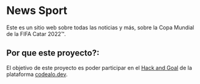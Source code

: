 # News Sport

Este es un sitio web sobre todas las noticias y más, sobre la Copa Mundial de la FIFA Catar 2022™.

## Por que este proyecto?:

El objetivo de este proyecto es poder participar en el [Hack and Goal](https://www.codealo.dev/concurso-hackandgol) de la plataforma [codealo.dev](https://www.codealo.dev).
